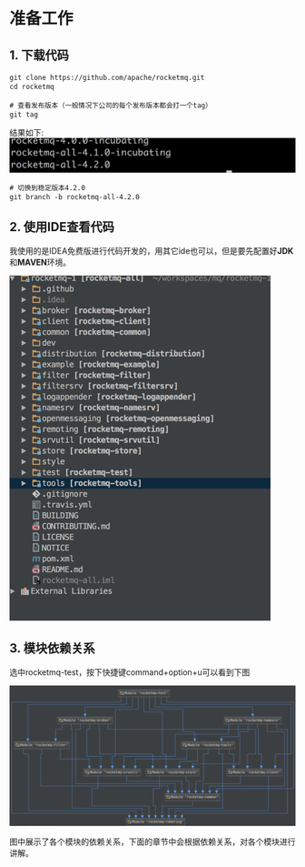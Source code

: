 # 准备工作

## 1. 下载代码

```
git clone https://github.com/apache/rocketmq.git
cd rocketmq

# 查看发布版本（一般情况下公司的每个发布版本都会打一个tag）
git tag
```

结果如下:![](/assets/WX20180313-145441@2x.png)

```
# 切换到稳定版本4.2.0
git branch -b rocketmq-all-4.2.0
```

## 2. 使用IDE查看代码

我使用的是IDEA免费版进行代码开发的，用其它ide也可以，但是要先配置好**JDK**和**MAVEN**环境。

![](/assets/package_structure.png)

## 3. 模块依赖关系

选中rocketmq-test，按下快捷键command+option+u可以看到下图

![](/assets/module_dependencies.png)

图中展示了各个模块的依赖关系，下面的章节中会根据依赖关系，对各个模块进行讲解。







